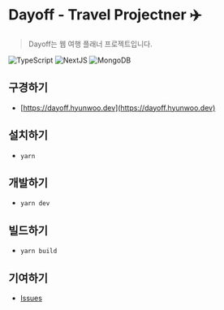 # Dayoff - Travel Projectner ✈️

> Dayoff는 웹 여행 플래너 프로젝트입니다.

![TypeScript](https://img.shields.io/badge/TypeScript-282C34.svg?&style=for-the-badge&logo=typescript)
![NextJS](https://img.shields.io/badge/Next.js-282C34.svg?&style=for-the-badge&logo=next.js)
![MongoDB](https://img.shields.io/badge/MongoDB-282C34.svg?&style=for-the-badge&logo=mongodb)

## 구경하기

- [https://dayoff.hyunwoo.dev](https://dayoff.hyunwoo.dev)

## 설치하기

- `yarn`

## 개발하기

- `yarn dev`

## 빌드하기

- `yarn build`

## 기여하기

- [Issues](https://github.com/heptacode/interactivekiosk/issues)

